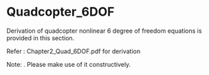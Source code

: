 # Quadcopter_6DOF
Derivation of quadcopter nonlinear 6 degree of freedom equations is provided in this section.

Refer : Chapter2_Quad_6DOF.pdf for derivation

Note: . Please make use of it constructively.
